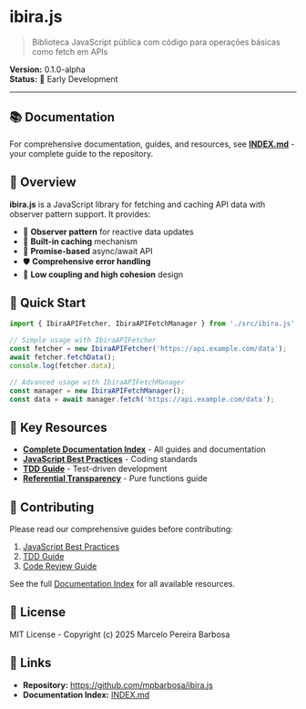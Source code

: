 # ibira.js

> Biblioteca JavaScript pública com código para operações básicas como fetch em APIs

**Version:** 0.1.0-alpha  
**Status:** 🚧 Early Development

---

## 📚 Documentation

For comprehensive documentation, guides, and resources, see **[INDEX.md](./INDEX.md)** - your complete guide to the repository.

## 🎯 Overview

**ibira.js** is a JavaScript library for fetching and caching API data with observer pattern support. It provides:

- 🔄 **Observer pattern** for reactive data updates
- 💾 **Built-in caching** mechanism
- 🎯 **Promise-based** async/await API
- 🛡️ **Comprehensive error handling**
- 🧩 **Low coupling and high cohesion** design

## 🚀 Quick Start

```javascript
import { IbiraAPIFetcher, IbiraAPIFetchManager } from './src/ibira.js';

// Simple usage with IbiraAPIFetcher
const fetcher = new IbiraAPIFetcher('https://api.example.com/data');
await fetcher.fetchData();
console.log(fetcher.data);

// Advanced usage with IbiraAPIFetchManager
const manager = new IbiraAPIFetchManager();
const data = await manager.fetch('https://api.example.com/data');
```

## 📖 Key Resources

- **[Complete Documentation Index](./INDEX.md)** - All guides and documentation
- **[JavaScript Best Practices](./.github/JAVASCRIPT_BEST_PRACTICES.md)** - Coding standards
- **[TDD Guide](./.github/TDD_GUIDE.md)** - Test-driven development
- **[Referential Transparency](./.github/REFERENTIAL_TRANSPARENCY.md)** - Pure functions guide

## 🤝 Contributing

Please read our comprehensive guides before contributing:

1. [JavaScript Best Practices](./.github/JAVASCRIPT_BEST_PRACTICES.md)
2. [TDD Guide](./.github/TDD_GUIDE.md)
3. [Code Review Guide](./.github/CODE_REVIEW_GUIDE.md)

See the full [Documentation Index](./INDEX.md) for all available resources.

## 📝 License

MIT License - Copyright (c) 2025 Marcelo Pereira Barbosa

## 🔗 Links

- **Repository:** https://github.com/mpbarbosa/ibira.js
- **Documentation Index:** [INDEX.md](./INDEX.md)

